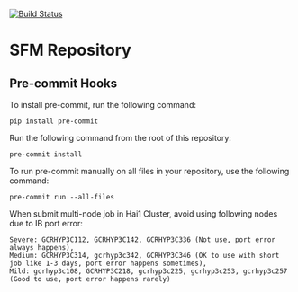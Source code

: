 [![Build Status](https://dev.azure.com/AI4ScienceSFM/SFM_framework/_apis/build/status%2FPython%20Unit%20Tests?branchName=main)](https://dev.azure.com/AI4ScienceSFM/SFM_framework/_build/latest?definitionId=1&branchName=main)

# SFM Repository


## Pre-commit Hooks

To install pre-commit, run the following command:
```
pip install pre-commit
```

Run the following command from the root of this repository:
```
pre-commit install
```

To run pre-commit manually on all files in your repository, use the following command:
```
pre-commit run --all-files
```


When submit multi-node job in Hai1 Cluster, avoid using following nodes due to IB port error:
```
Severe: GCRHYP3C112, GCRHYP3C142, GCRHYP3C336 (Not use, port error always happens),
Medium: GCRHYP3C314, gcrhyp3c342, GCRHYP3C346 (OK to use with short job like 1-3 days, port error happens sometimes),
Mild: gcrhyp3c108, GCRHYP3C218, gcrhyp3c225, gcrhyp3c253, gcrhyp3c257 (Good to use, port error happens rarely)
```
